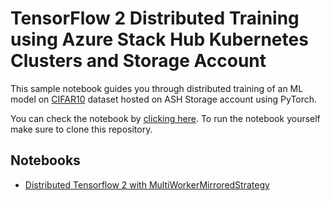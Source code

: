 # TensorFlow 2 Distributed Training using Azure Stack Hub Kubernetes Clusters and Storage Account

This sample notebook guides you through distributed training of an ML model on [CIFAR10](https://www.cs.toronto.edu/~kriz/cifar.html) dataset hosted on ASH Storage account using PyTorch. 

You can check the notebook by [clicking here](distributed-tf2-cifar10.ipynb). To run the notebook yourself make sure to clone this repository. 

## Notebooks

* [Distributed Tensorflow 2 with MultiWorkerMirroredStrategy](distributed-tf2-cifar10.ipynb)
